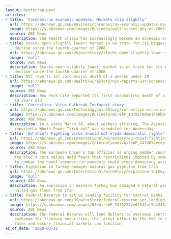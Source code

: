 ```yaml
---
layout: bootstrap-post
articles:
- title: 'Coronavirus economic updates: Markets slip slightly'
  url: https://abcnews.go.com/Business/coronavirus-economic-updates-markets-slip-slightly/story?id=69893563
  image: https://s.abcnews.com/images/Business/wall-street-gty-er-200331_hpMain_16x9_992.jpg
  source: ABC News
  description: The health crisis has increasingly become an economic one.
- title: Stocks open slightly lower; market is on track for its biggest quarterly
    decline since the fourth quarter of 2008
  url: https://abcnews.go.com/US/wireStory/stocks-open-slightly-lower-market-track-biggest-quarterly-69893684
  image: 'null'
  source: ABC News
  description: Stocks open slightly lower; market is on track for its biggest quarterly
    decline since the fourth quarter of 2008
- title: NYC reports 1st coronavirus death of a person under 18
  url: https://abcnews.go.com/Health/wireStory/nyc-reports-1st-coronavirus-death-person-18-69893682
  image: 'null'
  source: ABC News
  description: New York City reported its first coronavirus death of a person under
    18 years old
- title: 'Correction: Virus Outbreak-Instacart story'
  url: https://abcnews.go.com/Technology/wireStory/correction-virus-outbreak-instacart-story-69893519
  image: https://s.abcnews.com/images/Business/WireAP_1078170d8e1448b892492383dc127881_16x9_992.jpg
  source: ABC News
  description: In a story March 30, about workers striking, The Associated Press erroneously
    reported a Whole Foods “sick out” was scheduled for Wednesday
- title: 'EU chief: Fighting virus should not erode democratic rights'
  url: https://abcnews.go.com/International/wireStory/eu-chief-fighting-virus-erode-democratic-rights-69893453
  image: https://s.abcnews.com/images/International/WireAP_447d07aeceaf4f6d92c26c4766c0a9df_16x9_992.jpg
  source: ABC News
  description: The European Union's top official is urging member countries to respect
    the bloc’s core values amid fears that restrictions imposed by some national governments
    to combat the novel coronavirus pandemic could erode democracy across the continent
- title: Explosion in Turkey damages natural gas pipeline from Iran
  url: https://abcnews.go.com/International/wireStory/explosion-turkey-damages-natural-gas-pipeline-iran-69893278
  image: 'null'
  source: ABC News
  description: An explosion in eastern Turkey has damaged a natural gas pipeline and
    halted gas flows from Iran
- title: Federal Reserve to set up lending facility for central banks
  url: https://abcnews.go.com/US/wireStory/federal-reserve-set-lending-facility-central-banks-69893157
  image: https://s.abcnews.com/images/US/WireAP_31752222e0f542af9b42482a3bcb602d_16x9_992.jpg
  source: ABC News
  description: The Federal Reserve will lend dollars to overseas central banks in
    exchange for Treasury securities, the latest effort by the Fed to hold down interest
    rates and ensure financial markets can function
as_of_date: '2020-03-31'
---
```


